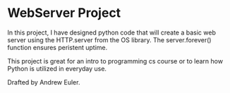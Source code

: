 # WebServer Project

In this project, I have designed python code that will create a basic web server using the HTTP.server from the OS library. The server.forever() function ensures peristent uptime.

This project is great for an intro to programming cs course or to learn how Python is utilized in everyday use.

Drafted by Andrew Euler.

